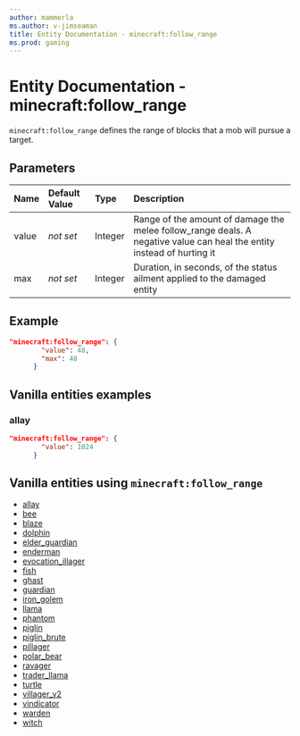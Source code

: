 ```yaml
---
author: mammerla
ms.author: v-jimseaman
title: Entity Documentation - minecraft:follow_range
ms.prod: gaming
---
```


# Entity Documentation - minecraft:follow_range

`minecraft:follow_range` defines the range of blocks that a mob will pursue a target.

## Parameters

|Name |Default Value  |Type  |Description  |
|:----------|:----------|:----------|:----------|
|value|*not set* | Integer| Range of the amount of damage the melee follow_range deals. A negative value can heal the entity instead of hurting it |
|max| *not set*| Integer|  Duration, in seconds, of the status ailment applied to the damaged entity |

## Example

```json
"minecraft:follow_range": {
        "value": 48,
        "max": 48
      }
```

## Vanilla entities examples

### allay

```json
"minecraft:follow_range": {
        "value": 1024
      }
```

## Vanilla entities using `minecraft:follow_range`

- [allay](../../../../Source/VanillaBehaviorPack_Snippets/entities/allay.md)
- [bee](../../../../Source/VanillaBehaviorPack_Snippets/entities/bee.md)
- [blaze](../../../../Source/VanillaBehaviorPack_Snippets/entities/blaze.md)
- [dolphin](../../../../Source/VanillaBehaviorPack_Snippets/entities/dolphin.md)
- [elder_guardian](../../../../Source/VanillaBehaviorPack_Snippets/entities/elder_guardian.md)
- [enderman](../../../../Source/VanillaBehaviorPack_Snippets/entities/enderman.md)
- [evocation_illager](../../../../Source/VanillaBehaviorPack_Snippets/entities/evocation_illager.md)
- [fish](../../../../Source/VanillaBehaviorPack_Snippets/entities/fish.md)
- [ghast](../../../../Source/VanillaBehaviorPack_Snippets/entities/ghast.md)
- [guardian](../../../../Source/VanillaBehaviorPack_Snippets/entities/guardian.md)
- [iron_golem](../../../../Source/VanillaBehaviorPack_Snippets/entities/iron_golem.md)
- [llama](../../../../Source/VanillaBehaviorPack_Snippets/entities/llama.md)
- [phantom](../../../../Source/VanillaBehaviorPack_Snippets/entities/phantom.md)
- [piglin](../../../../Source/VanillaBehaviorPack_Snippets/entities/piglin.md)
- [piglin_brute](../../../../Source/VanillaBehaviorPack_Snippets/entities/piglin_brute.md)
- [pillager](../../../../Source/VanillaBehaviorPack_Snippets/entities/pillager.md)
- [polar_bear](../../../../Source/VanillaBehaviorPack_Snippets/entities/polar_bear.md)
- [ravager](../../../../Source/VanillaBehaviorPack_Snippets/entities/ravager.md)
- [trader_llama](../../../../Source/VanillaBehaviorPack_Snippets/entities/trader_llama.md)
- [turtle](../../../../Source/VanillaBehaviorPack_Snippets/entities/turtle.md)
- [villager_v2](../../../../Source/VanillaBehaviorPack_Snippets/entities/villager_v2.md)
- [vindicator](../../../../Source/VanillaBehaviorPack_Snippets/entities/vindicator.md)
- [warden](../../../../Source/VanillaBehaviorPack_Snippets/entities/warden.md)
- [witch](../../../../Source/VanillaBehaviorPack_Snippets/entities/witch.md)

